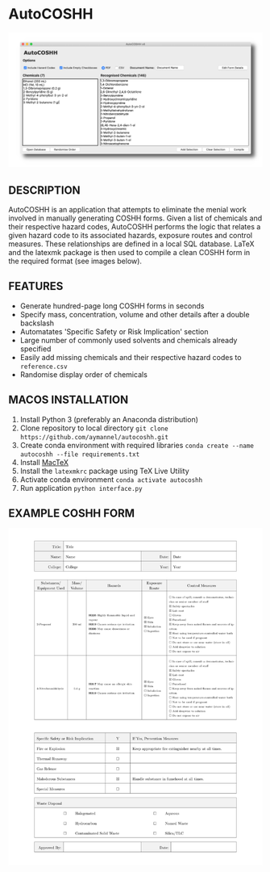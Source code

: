 # AutoCOSHH

![projectimage](img/autocoshh.png)

## DESCRIPTION
AutoCOSHH is an application that attempts to eliminate the menial work involved in manually generating COSHH forms. Given a list of chemicals and their respective hazard codes, AutoCOSHH performs the logic that relates a given hazard code to its associated hazards, exposure routes and control measures. These relationships are defined in a local SQL database. LaTeX and the latexmk package is then used to compile a clean COSHH form in the required format (see images below).


## FEATURES

* Generate hundred-page long COSHH forms in seconds
* Specify mass, concentration, volume and other details after a double backslash
* Automatates 'Specific Safety or Risk Implication' section
* Large number of commonly used solvents and chemicals already specified
* Easily add missing chemicals and their respective hazard codes to `reference.csv`
* Randomise display order of chemicals


## MACOS INSTALLATION

1. Install Python 3 (preferably an Anaconda distribution)
2. Clone repository to local directory `git clone https://github.com/aymannel/autocoshh.git`
3. Create conda environment with required libraries `conda create --name autocoshh --file requirements.txt`
4. Install [MacTeX](https://tug.org/mactex/)
5. Install the `latexmkrc` package using TeX Live Utility
6. Activate conda environment `conda activate autocoshh`
7. Run application `python interface.py`


## EXAMPLE COSHH FORM
![projectimage](img/form.png)